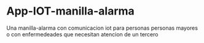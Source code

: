 # App-IOT-manilla-alarma
Una manilla-alarma con comunicacion iot para personas personas mayores o con enfermedeades que necesitan atencion de un tercero 
